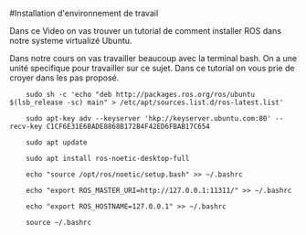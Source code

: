 #Installation d'environnement de travail

Dans ce Video on vas trouver un tutorial de comment installer ROS dans notre systeme virtualizé Ubuntu. 

Dans notre cours on vas travailler beaucoup avec la terminal bash. 
On a une unité specifique pour travailler sur ce sujet. 
Dans ce tutorial on vous prie de croyer dans les pas proposé. 


```
	sudo sh -c 'echo "deb http://packages.ros.org/ros/ubuntu $(lsb_release -sc) main" > /etc/apt/sources.list.d/ros-latest.list'
```

```
	sudo apt-key adv --keyserver 'hkp://keyserver.ubuntu.com:80' --recv-key C1CF6E31E6BADE8868B172B4F42ED6FBAB17C654
```

```
	sudo apt update
```

```
	sudo apt install ros-noetic-desktop-full
```

```
	echo "source /opt/ros/noetic/setup.bash" >> ~/.bashrc
```

```
	echo "export ROS_MASTER_URI=http://127.0.0.1:11311/" >> ~/.bashrc
```

```
	echo "export ROS_HOSTNAME=127.0.0.1" >> ~/.bashrc
```

```
	source ~/.bashrc
```
